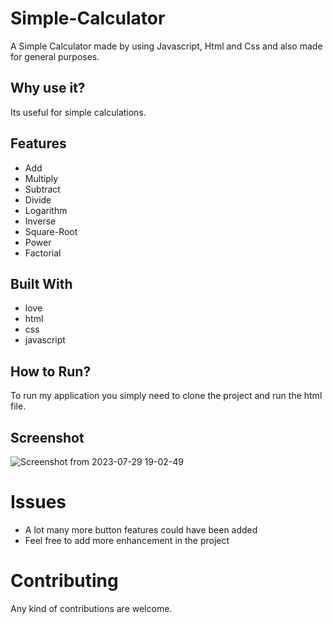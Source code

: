 # Simple-Calculator
A Simple Calculator made by using Javascript, Html and Css
and also made for general purposes.

## Why use it?

Its useful for simple calculations.

## Features

* Add
* Multiply
* Subtract
* Divide
* Logarithm
* Inverse
* Square-Root
* Power
* Factorial

## Built With

* love
* html
* css
* javascript

## How to Run?
To run my application you simply need to clone the project and run the html file.

## Screenshot


![Screenshot from 2023-07-29 19-02-49](https://github.com/CyberNaut-bot/Simple-Calculator/assets/69913992/8736deac-5efd-485f-8f11-713c1b48b9f6)

Issues
==========
* A lot many more button features could have been added
* Feel free to add more enhancement in the project

Contributing
==========
Any kind of contributions are welcome.
